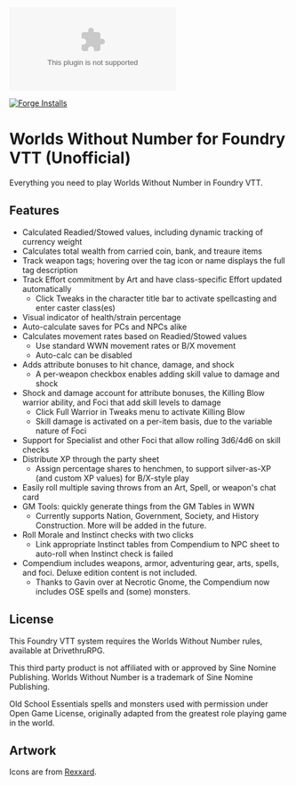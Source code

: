 ![Latest Release Download Count](https://img.shields.io/github/downloads/sobrandm/foundryvtt-wwn/latest/wwn.zip?color=2b82fc&label=DOWNLOADS&style=for-the-badge)

[![Forge Installs](https://img.shields.io/badge/dynamic/json?label=Forge%20Installs&query=package.installs&suffix=%25&url=https%3A%2F%2Fforge-vtt.com%2Fapi%2Fbazaar%2Fpackage%2Fwwn&colorB=4aa94a)](https://forge-vtt.com/bazaar#package=wwn)

# Worlds Without Number for Foundry VTT (Unofficial)

Everything you need to play Worlds Without Number in Foundry VTT.

## Features

- Calculated Readied/Stowed values, including dynamic tracking of currency weight
- Calculates total wealth from carried coin, bank, and treaure items
- Track weapon tags; hovering over the tag icon or name displays the full tag description
- Track Effort commitment by Art and have class-specific Effort updated automatically
  - Click Tweaks in the character title bar to activate spellcasting and enter caster class(es)
- Visual indicator of health/strain percentage
- Auto-calculate saves for PCs and NPCs alike
- Calculates movement rates based on Readied/Stowed values
  - Use standard WWN movement rates or B/X movement
  - Auto-calc can be disabled
- Adds attribute bonuses to hit chance, damage, and shock
  - A per-weapon checkbox enables adding skill value to damage and shock
- Shock and damage account for attribute bonuses, the Killing Blow warrior ability, and Foci that add skill levels to damage
  - Click Full Warrior in Tweaks menu to activate Killing Blow
  - Skill damage is activated on a per-item basis, due to the variable nature of Foci
- Support for Specialist and other Foci that allow rolling 3d6/4d6 on skill checks
- Distribute XP through the party sheet
  - Assign percentage shares to henchmen, to support silver-as-XP (and custom XP values) for B/X-style play
- Easily roll multiple saving throws from an Art, Spell, or weapon's chat card
- GM Tools: quickly generate things from the GM Tables in WWN
  - Currently supports Nation, Government, Society, and History Construction. More will be added in the future.
- Roll Morale and Instinct checks with two clicks
  - Link appropriate Instinct tables from Compendium to NPC sheet to auto-roll when Instinct check is failed
- Compendium includes weapons, armor, adventuring gear, arts, spells, and foci. Deluxe edition content is not included.
  - Thanks to Gavin over at Necrotic Gnome, the Compendium now includes OSE spells and (some) monsters.

## License

This Foundry VTT system requires the Worlds Without Number rules, available at DrivethruRPG.

This third party product is not affiliated with or approved by Sine Nomine Publishing.
Worlds Without Number is a trademark of Sine Nomine Publishing.

Old School Essentials spells and monsters used with permission under Open Game License, originally adapted from the greatest role playing game in the world.

## Artwork

Icons are from [Rexxard](https://assetstore.unity.com/packages/2d/gui/icons/flat-skills-icons-82713).
